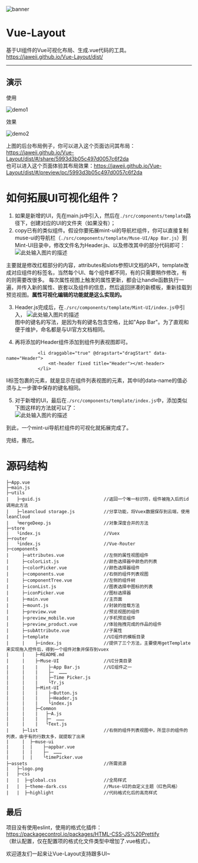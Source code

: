 
![banner][1]

Vue-Layout
==

基于UI组件的Vue可视化布局、生成.vue代码的工具。https://jaweii.github.io/Vue-Layout/dist/  

----------

演示
--

使用

![demo1][2]

效果


![demo2][3]

上图的后台布局例子，你可以进入这个页面访问其布局：https://jaweii.github.io/Vue-Layout/dist/#/share/5993d3b05c497d0057c6f2da  
也可以进入这个页面体验其布局效果：https://jaweii.github.io/Vue-Layout/dist/#/preview/pc/5993d3b05c497d0057c6f2da

如何拓展UI可视化组件？
==

 1. 如果是新增的UI，先在main.js中引入，然后在`./src/components/template`路径下，创建对应的UI的文件夹（如果没有）；
 2. copy已有的类似组件。假设你要拓展mint-ui的导航栏组件，你可以直接复制muse-ui的导航栏（`./src/components/template/Muse-UI/App Bar.js`）到Mint-UI目录中，修改文件名为Header.js、以及修改其中的部分代码即可：  
 ![此处输入图片的描述][4]

  主要就是修改红框部分的内容，attributes和slots参照UI文档的API，template改成对应组件的标签名，当然每个UI、每个组件都不同，有的只需要稍作修改，有的则需要改很多。
每次属性视图上触发的属性更新，都会让handle函数执行一遍，并传入新的属性、嵌套以及组件的信息，然后返回拼凑的新模板，重新挂载到预览视图。**属性可视化编辑的功能就是这么实现的。**
 
 3. Header.js完成后，在`./src/components/template/Mint-UI/index.js`中引入，
![此处输入图片的描述][5]  
图中的键名的写法，是因为有的键名包含空格，比如"App Bar"。为了直观和便于维护，命名都是与UI官方文档相同。
 
 4. 再将添加的Header组件添加到组件列表视图即可。

> 
                <li draggable="true" @dragstart="dragStart" data-name="Header">
                    <mt-header fixed title="Header"></mt-header>
                </li>


li标签包裹的元素，就是显示在组件列表视图的元素，其中li的data-name的值必须与上一步骤中保存的键名相同。  

5. 对于新增的UI，最后在`./src/components/template/index.js`中，添加类似下图这样的方法就可以了：    
![此处输入图片的描述][6]  


到此，一个mint-ui导航栏组件的可视化就拓展完成了。

完结，撒花。

源码结构
====

    ├─App.vue
    ├─main.js
    ├─utils
    |   ├─guid.js                        //返回一个唯一标识符，组件被拖入后的id调用此方法
    |   ├─leancloud storage.js           //分享功能，将Vuex数据保存到云端，使用leanCloud
    |   └mergeDeep.js                    //对象深度合并的方法
    ├─store
    |   └index.js                        //Vuex
    ├─router
    |   └index.js                        //Vue-Router
    ├─components
    |     ├─attributes.vue               //左侧的属性视图组件
    |     ├─colorList.js                 //颜色选择器中颜色的列表
    |     ├─colorPicker.vue              //颜色选择器组件
    |     ├─components.vue               //右侧的组件列表视图
    |     ├─componentTree.vue            //左侧的组件树
    |     ├─iconList.js                  //图表选择中图标的列表
    |     ├─iconPicker.vue               //图标选择器
    |     ├─main.vue                     //主页面
    |     ├─mount.js                     //封装的挂载方法
    |     ├─preview.vue                  //预览视图的组件
    |     ├─preview_mobile.vue           //手机预览组件
    |     ├─preview_product.vue          //体验拖拽完成的作品的组件
    |     ├─subAttribute.vue             //子属性
    |     ├─template                     //UI组件的模板目录
    |     |    ├─index.js                //提供了三个方法，主要使用getTemplate来实现拖入控件后，得到一个组件对象并保存到vuex
    |     |    ├─README.md
    |     |    ├─Muse-UI                 //UI分类目录
    |     |    |    ├─App Bar.js         //UI组件之一
    |     |    |    ├─  ………
    |     |    |    ├─Time Picker.js
    |     |    |    └Tr.js
    |     |    ├─Mint-UI
    |     |    |    ├─Button.js
    |     |    |    ├─Header.js
    |     |    |    └index.js
    |     |    ├─Common
    |     |    |   ├─A.js
    |     |    |   ├─  ………
    |     |    |   └Text.js
    |     ├─list                         //右侧的组件列表视图中，所显示的组件的列表，由于有的行数太多，就提取了出来
    |     |  ├─muse-ui
    |     |  |    ├─appbar.vue
    |     |  |    ├─  ………
    |     |  |    └timePicker.vue
    ├─assets                             //所需资源
    |   ├─logo.png
    |   ├─css
    |   |  ├─global.css                  //全局样式
    |   |  ├─theme-dark.css              //Muse-UI的自定义主题（红色风格）
    |   |  ├─highlight                   //代码格式化后的高亮样式

 


最后
--

项目没有使用eslint，使用的格式化插件：https://packagecontrol.io/packages/HTML-CSS-JS%20Prettify  
（默认配置，仅在配置项的格式化文件类型中增加了.vue格式）。

欢迎道友们一起来让Vue-Layout支持跟多UI~

  [1]: https://raw.githubusercontent.com/jaweii/Vue-Layout/master/static/banner.JPG
  [2]: https://raw.githubusercontent.com/jaweii/Vue-Layout/master/static/demo1.gif
  [3]: https://raw.githubusercontent.com/jaweii/Vue-Layout/master/static/demo2.gif

  [4]: https://raw.githubusercontent.com/jaweii/Vue-Layout/master/docs/images/App%20Bar1.png
  [5]: https://raw.githubusercontent.com/jaweii/Vue-Layout/master/docs/images/Header%201.png
  [6]: https://raw.githubusercontent.com/jaweii/Vue-Layout/master/docs/images/getTemplte.png
 